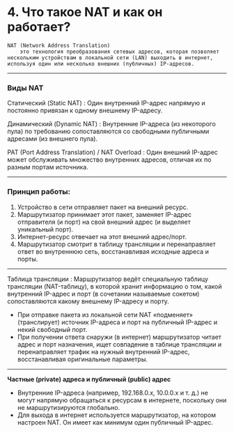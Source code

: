 # 4. Что такое NAT и как он работает?
```{glossary}
NAT (Network Address Translation)
    это технология преобразования сетевых адресов, которая позволяет нескольким устройствам в локальной сети (LAN) выходить в интернет, используя один или несколько внешних (публичных) IP-адресов.
```
---

### Виды NAT
Статический (Static NAT)
: Один внутренний IP-адрес напрямую и постоянно привязан к одному внешнему IP-адресу.

Динамический (Dynamic NAT)
: Внутренние IP-адреса (из некоторого пула) по требованию сопоставляются со свободными публичными адресами (из внешнего пула).

PAT (Port Address Translation) / NAT Overload
: Один внешний IP-адрес может обслуживать множество внутренних адресов, отличая их по разным портам источника.

---

### Принцип работы:

1. Устройство в сети отправляет пакет на внешний ресурс.
2. Маршрутизатор принимает этот пакет, заменяет IP-адрес отправителя (и порт) на свой внешний адрес (и выделяет уникальный порт).
3. Интернет-ресурс отвечает на этот внешний адрес/порт.
4. Маршрутизатор смотрит в таблицу трансляции и перенаправляет ответ во внутреннюю сеть, восстанавливая исходные адреса и порты.

---

Таблица трансляции
: Маршрутизатор ведёт специальную таблицу трансляции (NAT-таблицу), в которой хранит информацию о том, какой внутренний IP-адрес и порт (в сочетании называемые сокетом) сопоставляются какому внешнему IP-адресу и порту.

- При отправке пакета из локальной сети NAT «подменяет» (транслирует) источник IP-адреса и порт на публичный IP-адрес и некий свободный порт.
- При получении ответа снаружи (в интернет) маршрутизатор читает адрес и порт назначения, ищет совпадение в таблице трансляции и перенаправляет трафик на нужный внутренний IP-адрес, восстанавливая оригинальные параметры.

---

**Частные (private) адреса и публичный (public) адрес**

- Внутренние IP-адреса (например, 192.168.0.x, 10.0.0.x и т. д.) не могут напрямую обращаться к ресурсам в интернете, поскольку они не маршрутизируются глобально.
- Для выхода в интернет используется маршрутизатор, на котором настроен NAT. Он имеет как минимум один публичный IP-адрес.
